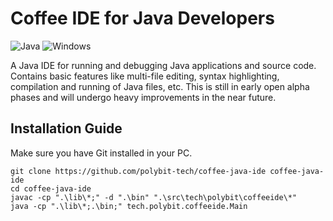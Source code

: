 # Coffee IDE for Java Developers

![Java](https://img.shields.io/badge/java-%23ED8B00.svg?style=for-the-badge&logo=java&logoColor=white)
![Windows](https://img.shields.io/badge/Windows-0078D6?style=for-the-badge&logo=windows&logoColor=white)

A Java IDE for running and debugging Java applications and source code. Contains basic features like multi-file editing, syntax highlighting, compilation and running of Java files, etc. This is still in early open alpha phases and will undergo heavy improvements in the near future.

## Installation Guide

Make sure you have Git installed in your PC.
```
git clone https://github.com/polybit-tech/coffee-java-ide coffee-java-ide
cd coffee-java-ide
javac -cp ".\lib\*;" -d ".\bin" ".\src\tech\polybit\coffeeide\*"
java -cp ".\lib\*;.\bin;" tech.polybit.coffeeide.Main
```
